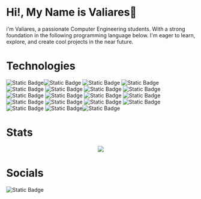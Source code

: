 # Hi!, My Name is Valiares👋
i'm Valiares, a passionate Computer Engineering students. With a strong foundation in the following programming language below. I'm eager to learn, explore, and create cool projects in the near future.

# Technologies

![Static Badge](https://img.shields.io/badge/javascript-black?style=for-the-badge&logo=javascript&labelColor=black&color=yellow)![Static Badge](https://img.shields.io/badge/html-orange?style=for-the-badge&logo=html5&labelColor=black&color=orange) ![Static Badge](https://img.shields.io/badge/css3-blue?style=for-the-badge&logo=css3&labelColor=black&color=blue)  ![Static Badge](https://img.shields.io/badge/Materialiaze_CSS-white?style=for-the-badge&logo=materializecss&color=%23EA7076) ![Static Badge](https://img.shields.io/badge/PHP-%23777BB4?style=for-the-badge&logo=php&labelColor=black&color=%23777BB4) ![Static Badge](https://img.shields.io/badge/flutter-%2302569B?style=for-the-badge&logo=flutter&labelColor=black) ![Static Badge](https://img.shields.io/badge/visual%20basic-%23512BD4?style=for-the-badge&logo=.net&logoColor=%23512BD4&labelColor=black) ![Static Badge](https://img.shields.io/badge/supabase-%233FCF8E?style=for-the-badge&logo=supabase&logoColor=%233FCF8E&labelColor=black) ![Static Badge](https://img.shields.io/badge/firebase-%23DD2C00?style=for-the-badge&logo=firebase&logoColor=%23DD2C00&labelColor=black) ![Static Badge](https://img.shields.io/badge/laravel-%23FF2D20?style=for-the-badge&logo=laravel&logoColor=%23FF2D20&labelColor=black) ![Static Badge](https://img.shields.io/badge/visual%20basic-blue?style=for-the-badge&logo=.net&logoColor=blue&labelColor=black) ![Static Badge](https://img.shields.io/badge/docker-%232496ED?style=for-the-badge&logo=docker&logoColor=%232496ED&labelColor=black) ![Static Badge](https://img.shields.io/badge/bootstrap-%237952B3?style=for-the-badge&logo=bootstrap&logoColor=%237952B3&labelColor=black) ![Static Badge](https://img.shields.io/badge/zorin-%2315A6F0?style=for-the-badge&logo=zorin&logoColor=%2315A6F0&labelColor=black) ![Static Badge](https://img.shields.io/badge/git-%23F05032?style=for-the-badge&logo=git&logoColor=%23F05032&labelColor=black) ![Static Badge](https://img.shields.io/badge/github-wihte?style=for-the-badge&logo=github&logoColor=white&labelColor=black&color=white) ![Static Badge](https://img.shields.io/badge/python-%233776AB?style=for-the-badge&logo=python&logoColor=%233776AB&labelColor=black&color=%233776AB)
![Static Badge](https://img.shields.io/badge/mysql-%234479A1?style=for-the-badge&logo=mysql&logoColor=white&labelColor=black&color=%233776AB)![Static Badge](https://img.shields.io/badge/tensorflow-FF6F00?style=for-the-badge&logo=tensorflow&logoColor=white&labelColor=black)


# Stats
<p align="center">
  <img src="https://github-readme-stats.vercel.app/api/top-langs/?username=efreetgaming&layout=compact&theme=dark#gh-dark-mode-only"/>
</p>

# Socials
![Static Badge](https://img.shields.io/badge/discord-%235865F2?style=for-the-badge&logo=discord&logoColor=%235865F2&labelColor=black&color=%235865F2)
